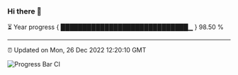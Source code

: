 ### Hi there 👋

⏳ Year progress { █████████████████████████████▁ } 98.50 %

---

⏰ Updated on Mon, 26 Dec 2022 12:20:10 GMT

![Progress Bar CI](https://github.com/liununu/liununu/workflows/Progress%20Bar%20CI/badge.svg)
